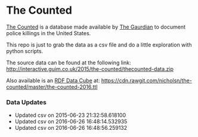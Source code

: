 # The Counted

[The Counted](http://www.theguardian.com/us-news/ng-interactive/2015/jun/01/the-counted-police-killings-us-database) is a database made available by [The Gaurdian](http://www.theguardian.com) to document police killings in the United States.

This repo is just to grab the data as a csv file and do a little exploration with python scripts.

The source data can be found at the following link: http://interactive.guim.co.uk/2015/the-counted/thecounted-data.zip

Also available is an [RDF Data Cube](https://dvcs.w3.org/hg/gld/raw-file/default/data-cube/index.html) at: https://cdn.rawgit.com/nicholsn/the-counted/master/the-counted-2016.ttl

### Data Updates
- Updated csv on 2015-06-23 21:32:58.618100
- Updated csv on 2016-06-26 16:48:14.532935
- Updated csv on 2016-06-26 16:48:56.259132
